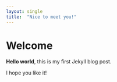 ```yaml
---
layout: single
title:  "Nice to meet you!"
---
```


# Welcome

**Hello world**, this is my first Jekyll blog post.

I hope you like it!
